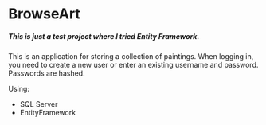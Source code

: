 # BrowseArt

##### This is just a test project where I tried Entity Framework.

This is an application for storing a collection of paintings. When logging in, 
you need to create a new user or enter an existing username and password. Passwords are hashed.

Using:
 - SQL Server
 - EntityFramework
